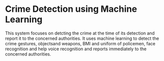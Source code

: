 # Crime Detection using Machine Learning
This system focuses on detcting the crime at the time of its detection and report it to the concerned authorities.
It uses machine learning to detect the crime gestures, objectsand weapons, BMI and uniform of policemen, face recognition and help voice recognition and reports immediately to the concerned authorities.
